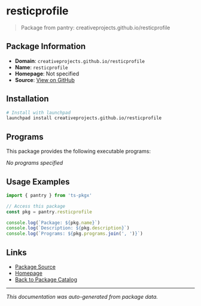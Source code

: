 # resticprofile

> Package from pantry: creativeprojects.github.io/resticprofile

## Package Information

- **Domain**: `creativeprojects.github.io/resticprofile`
- **Name**: `resticprofile`
- **Homepage**: Not specified
- **Source**: [View on GitHub](https://github.com/pkgxdev/pantry/tree/main/projects/creativeprojects.github.io/resticprofile/package.yml)

## Installation

```bash
# Install with launchpad
launchpad install creativeprojects.github.io/resticprofile
```

## Programs

This package provides the following executable programs:

*No programs specified*

## Usage Examples

```typescript
import { pantry } from 'ts-pkgx'

// Access this package
const pkg = pantry.resticprofile

console.log(`Package: ${pkg.name}`)
console.log(`Description: ${pkg.description}`)
console.log(`Programs: ${pkg.programs.join(', ')}`)
```

## Links

- [Package Source](https://github.com/pkgxdev/pantry/tree/main/projects/creativeprojects.github.io/resticprofile/package.yml)
- [Homepage](#)
- [Back to Package Catalog](../../../package-catalog.md)

---

*This documentation was auto-generated from package data.*
